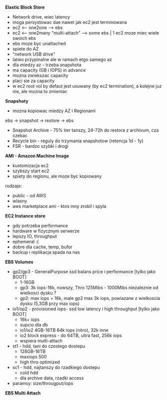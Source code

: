 **Elastic Block Store**

* Network drive, wiec latency
* moga persystowac dae nawet jak ec2 jest terminowana
* ec2 <-- one2one --> ebs
* ec2 <-- one2many "multi-attach" --> some ebs | 1 ec2 moze miec wiele swoich ebs
* ebs moze byc unattached
* spiete do AZ
* "network USB drive"
* latwo przypinalne ale w ramach etgo samego az
* dla miedzy az - trzeba snapshota
* ma capacity (GB i IOPS) in advance
* mozna zwiekszac capacity
* placi sie za capacity
* w ec2 root vol by defaut jest usuwany (by ec2 termination), a kolejne juz nie, ale mozna to zmieniac


**Snapshoty**
* mozna kopiowac miedzy AZ i Regionami

ebs -> snapshot -> restore -> ebs

* Snapshot Archive - 75% tier tanszy, 24-72h do restora z archivum, cza czekac
* Recycle bin -  reguly do trzymania snapshotow (retencja 1d - 1y)
* FSR - bardzo szybki i drogi


**AMI - Amazon Machine Image**

* kustomizacja ec2
* szybszy start ec2
* spiety do regionu, ale moze byc kopiowany

rodzaje:
* public - od AWS
* wlasny
* aws marketplace ami - ktos inny zrobil i spyla


**EC2 Instance store**

* gdy potrzeba performance
* hardware w fizycznym serwerze
* lepszy IO, throughput
* ephemeral :( 
* dobre dla cache, temp, bufor
* backup i replikacja spada na nas


**EBS Volumes**

* gp2/gp3 - GeneralPurpose ssd balans price i performance [tylko jako BOOT]
  * 1-16GB
  * gp3: 3k iops-16k, nowszy, Thro 125Mibs - 1000Mibs niezaleznie od wielkosci dysku ?
  * gp2: max iops = 16k, male gp2 max 3k iops, powiazane z wielkoscia dysku (5,3GB przy max iops)
* io1/op2 - provisioned iops-  ssd low latency i high throughput [tylko jako BOOT]
  * 16k+ iops
  * supcio dla db
  * io1/io2 4GB-16TB 64k iops (nitro), 32k inne
  * io2 block express - do 64TB, ultra fast, 256k iops
  * wspiera multi-attach 
* st1 - hdd, tani do czestego dostepu 
  * 128GB-16TB
  * maxiops 500
  * high thro optimized
* sc1 - hdd, najtanszy do rzadkiego dostepu
  * cold hdd 
  * dla archive data, rzadki access
* paramsy: size/througput/iops

**EBS Multi Attach**






